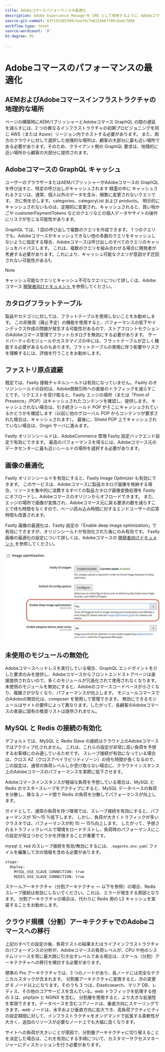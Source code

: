 ```yaml
---
title: Adobeコマースパフォーマンスの最適化
description: Adobe Experience Managerを CMS として使用するように、Adobeコマースプロジェクトを準備するには、いくつかのデフォルト設定を変更します。
source-git-commit: 63f153365398c3ae7dc7e6214b67705c8a4c7686
workflow-type: tm+mt
source-wordcount: '0'
ht-degree: 0%

---
```



# Adobeコマースのパフォーマンスの最適化

## AEMおよびAdobeコマースインフラストラクチャの地理的な場所

ページの構築時にAEMパブリッシャーとAdobeコマース GraphQL の間の遅延を減らすには、2 つの異なるインフラストラクチャの初期プロビジョニングを同じ AWS（または Azure）リージョン内でホストする必要があります。 また、両方のクラウドに対して選択した地理的な場所は、顧客の大部分に最も近い場所である必要があります。そのため、クライアント側の GraphQL 要求は、地理的に近い場所から顧客の大部分に提供されます。

## Adobeコマースの GraphQL キャッシュ

ユーザーのブラウザーまたはAEMパブリッシャーがAdobeコマースの GraphQL を呼び出すと、特定の呼び出しがキャッシュされます
精霊の中に キャッシュされるクエリは、通常、個人以外のデータを含み、頻繁に変更されないクエリです。 次に例を示します。categories、categoryList および products。 明示的にキャッシュされないものは、定期的に変更され、キャッシュされると、買い物かごや customerPaymentTokens などのクエリなどの個人データやサイトの操作にリスクが生じる可能性があります。

GraphQL では、1 回の呼び出しで複数のクエリを作成できます。 1 つのクエリでも、Adobeコマースがキャッシュできない他の多数のクエリをキャッシュしないように指定する場合、Adobeコマースは呼び出しのすべてのクエリのキャッシュをバイパスします。 これは、複数のクエリを組み合わせる場合に開発者が考慮する必要があります。これにより、キャッシュ可能なクエリが意図せず迂回されない可能性がある‡。

>[!NOTE]
>
> キャッシュ可能なクエリとキャッシュ不可なクエリについて詳しくは、Adobeコマース [ 開発者向けドキュメント ](https://devdocs.magento.com/guides/v2.4/graphql/caching.html) を参照してください。

## カタログフラットテーブル

製品やカテゴリに対しては、フラットテーブルを使用しないことをお勧めします。 この非推奨（廃止予定）の機能を使用すると、パフォーマンスの低下やインデックス作成の問題が発生する可能性があるので、ストアフロントセクションのAdobeコマース管理でフラットカタログを無効にする必要があります。 サードパーティのモジュールやカスタマイズの中には、フラットテーブルが正しく機能する必要があるものもあります。フラットテーブルの使用に伴う影響やリスクを理解するには、評価を行うことをお勧めします。

## ファストリ原点遮蔽

既定では、Fastly 接触チャネルシールドは有効になっていません。 Fastly のオリジンシールドの目的は、Adobe商取引所への直接のトラフィックを減らすことです。リクエストを受け取ると、Fastly エッジの場所（または「Point of Presence」/POP）はキャッシュされたコンテンツを確認し、提供します。 キャッシュされない場合は、引き続きシールド POP がそこにキャッシュされているかどうかを確認します（以前に他のグローバル POP からコンテンツが要求された場合は、キャッシュされます）。 最後に、Shield POP 上でキャッシュされていない場合は、Origin サーバに進みます。

Fastly オリジンシールドは、AdobeCommerce 管理 Fastly 設定バックエンド設定で有効にできます。 最高のパフォーマンスを得るには、Adobeコマース元のデータセンターに最も近いシールドの場所を選択する必要があります。

## 画像の最適化

Fastly オリジンシールドを有効にすると、Fastly Image Optimizer も有効にできます。 このサービスは、Adobeコマースに製品カタログ画像を格納する場合、リソースを集中的に消費するすべての製品カタログ画像変換処理を Fastly にオフロードし、Adobeコマースのオリジンからオフロードできます。 また、エッジの場所で画像が変換され、Adobeコマース元に戻る要求の数を減らすことで待ち時間をなくすので、ページ読み込み時間に対するエンドユーザーの応答時間も改善されます。

Fastly 画像の最適化は、Fastly 設定の「Enable deep image optimization」で有効にできますが、オリジンシールドが有効化された後にのみ有効です。 Fastly 画像の最適化の設定について詳しくは、Adobeコマースの [ 開発者向けドキュメント ](https://devdocs.magento.com/cloud/cdn/fastly-image-optimization.html) を参照してください。

![コマース管理での Fastly 画像の最適化設定のスクリーンショットAdobe](../assets/commerce-at-scale/image-optimization.svg)

## 未使用のモジュールの無効化

Adobeコマースヘッドレスを実行している場合、GraphQL エンドポイントを介した要求のみを提供し、Adobeコマースからフロントエンドストアページは直接提供されないので、多くのモジュールが冗長化されて使用されなくなります。 未使用のモジュールを無効にすると、Adobeのコマースコードベースが小さくなり、複雑さが少なくなり、パフォーマンスが向上します。 モジュールコマースでのAdobeの無効化は、composer を使用して管理できます。 無効にできるモジュールはサイトの要件によって異なります。したがって、各顧客のAdobeコマースの実装に固有の推奨リストは提供されません。

## MySQL と Redis の接続の有効化

デフォルトでは、MySQL と Redis Slave の接続はクラウド上のAdobeコマースではアクティブ化されません。 これは、これらの設定が非常に高い負荷を予想するお客様にのみ適しているためです。 スレーブ接続が有効になっている場合は、クロス AZ（クロスアベイラビリティゾーン）の待ち時間が長くなるので、この設定は、通常の負荷レベルしか受け取らない場合に、クラウドインスタンス上のAdobeコマースのパフォーマンスを実際に低下させます。

Adobeコマースインスタンスが極端な負荷を予想している場合は、MySQL と Redis のマスタースレーブをアクティブにすると、MySQL データベースの負荷を分散し、異なるノード間で Redis の負荷を分散してパフォーマンスが向上します。

ガイドとして、通常の負荷を持つ環境では、スレーブ接続を有効にすると、パフォーマンスが 10～15 %低下します。 しかし、負荷が大きくトラフィックが多いクラスタでは、パフォーマンスが約 10 ～ 15%向上します。 したがって、予想されるトラフィックレベルで環境をロードテストし、負荷時のパフォーマンスにこの設定が役立つかどうかを評価することが重要です。

mysql と red のスレーブ接続を有効/無効にするには、`.magento.env.yaml` ファイルを編集して次の情報を含める必要があります。

```
stage:
  deploy:
    MYSQL_USE_SLAVE_CONNECTION: true
    REDIS_USE_SLAVE_CONNECTION: true
```

スケールアーキテクチャ（分割アーキテクチャ — 以下を参照）の場合、Redis スレーブ接続は有効にしないでください。これは、エラーが発生する原因となります。 分割アーキテクチャの場合は、代わりに Redis 用の L2 キャッシュを実装することをお勧めします。

## クラウド規模（分割）アーキテクチャでのAdobeコマースへの移行

上記のすべての設定の後、負荷テストの結果またはライブインフラストラクチャのパフォーマンスの分析が、Adobeコマースの負荷レベルが、CPU や他のシステムリソースを常に最大限に引き出すレベルである場合は、スケール（分割）アーキテクチャへの移行を検討する必要があります。

標準の Pro アーキテクチャでは、3 つのノードがあり、各ノードには完全なテクニカルスタックが含まれます。 分割層アーキテクチャに変換すると、次の変更が 6 ノード以上になります。そのうち 3 つは、Elasticsearch、マリア DB、レディス、その他のコアサービスを含んでいる。web トラフィックを処理する他の 3 は、phpfpm と NGINX を含む。 分割層を使用すると、より大きな拡張性を実現できます。データベースを含むコアノードは、垂直方向にスケーリングできます。web ノードは、水平および垂直方向に拡大でき、高負荷アクティビティの設定期間に対して、インフラストラクチャをオンデマンドで拡張する柔軟性が大きく、追加のリソースが必要なノード上でも大幅に高くなります。

サイトへの負荷が大きいことが原因で、分割層アーキテクチャに切り替えることを決定した場合は、これを有効にする手順について、カスタマーサクセスマネージャーにディスカッションを行う必要があります。